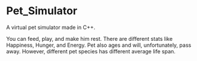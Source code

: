 # Pet_Simulator
A virtual pet simulator made in C++.

You can feed, play, and make him rest.
There are different stats like Happiness, Hunger, and Energy.
Pet also ages and will, unfortunately, pass away. However, different pet species has different average life span.